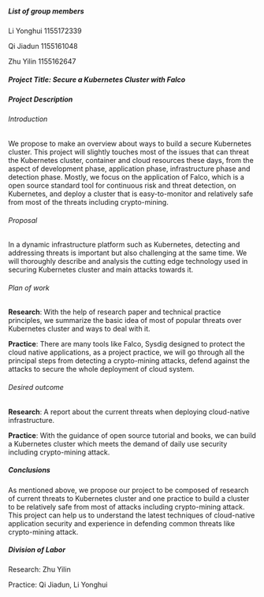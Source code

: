 ##### List of group members

Li Yonghui 1155172339

Qi Jiadun 1155161048

Zhu Yilin 1155162647

##### Project Title: Secure a Kubernetes Cluster with Falco

##### Project Description

###### Introduction

We propose to make an overview about ways to build a secure Kubernetes cluster. This project will slightly touches most of the issues that can threat the Kubernetes cluster, container and cloud resources these days, from the aspect of development phase, application phase, infrastructure phase and detection phase. Mostly, we focus on the application of Falco, which is a open source standard tool for continuous risk and threat detection, on Kubernetes, and deploy a cluster that is easy-to-monitor and relatively safe from most of the threats including crypto-mining.

###### Proposal

In a dynamic infrastructure platform such as Kubernetes, detecting and addressing threats is important but also challenging at the same time. We will thoroughly describe and analysis the cutting edge technology used in securing Kubernetes cluster and main attacks towards it. 

###### Plan of work

**Research**: With the help of research paper and technical practice principles, we summarize the basic idea of most of popular threats over Kubernetes cluster and ways to deal with it.

**Practice**: There are many tools like Falco, Sysdig designed to protect the cloud native applications, as a project practice, we will go through all the principal steps from detecting a crypto-mining attacks, defend against the attacks to secure the whole deployment of cloud system.

###### Desired outcome

**Research**:  A report about the current threats when deploying cloud-native infrastructure.

**Practice**: With the guidance of open source tutorial and books, we can build a Kubernetes cluster which meets the demand of daily use security including crypto-mining attack. 

##### Conclusions

As mentioned above, we propose our project to be composed of research of current threats to Kubernetes cluster and one practice to build a cluster to be relatively safe from most of attacks including crypto-mining attack. This project can help us to understand the latest techniques of cloud-native application security and experience in defending common threats like crypto-mining attack.

##### Division of Labor

Research: Zhu Yilin

Practice: Qi Jiadun, Li Yonghui